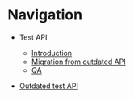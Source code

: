 # Navigation

- Test API
  - [Introduction](./introduction/actual/README.md)
  - [Migration from outdated API](./migration/README.md)
  - [QA](./migration/qa.md)

- [Outdated test API](./legacy/README.md)
